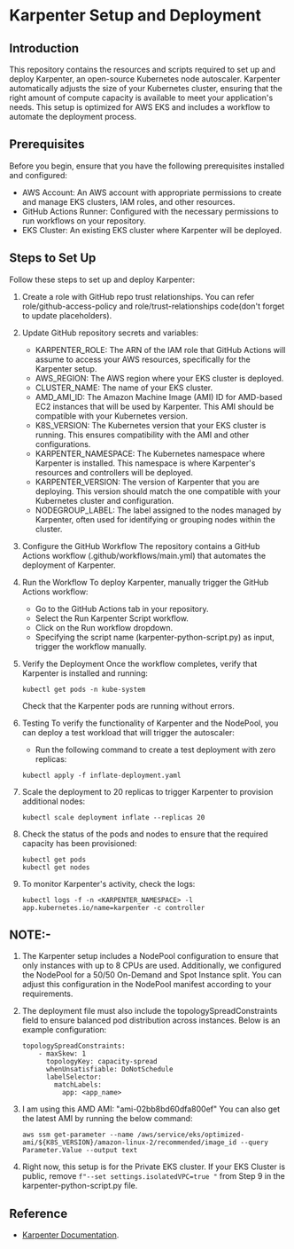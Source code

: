# Karpenter Setup and Deployment

## Introduction

This repository contains the resources and scripts required to set up and deploy Karpenter, an open-source Kubernetes node autoscaler. Karpenter automatically adjusts the size of your Kubernetes cluster, ensuring that the right amount of compute capacity is available to meet your application's needs. This setup is optimized for AWS EKS and includes a workflow to automate the deployment process.

## Prerequisites

Before you begin, ensure that you have the following prerequisites installed and configured:

- AWS Account: An AWS account with appropriate permissions to create and manage
  EKS clusters, IAM roles, and other resources.
- GitHub Actions Runner: Configured with the necessary permissions to run workflows on your repository.
- EKS Cluster: An existing EKS cluster where Karpenter will be deployed.

## Steps to Set Up

Follow these steps to set up and deploy Karpenter:

1. Create a role with GitHub repo trust relationships. You can refer role/github-access-policy and role/trust-relationships code(don't forget to update placeholders).

2. Update GitHub repository secrets and variables:

   - KARPENTER_ROLE: The ARN of the IAM role that GitHub Actions will assume to access your AWS resources, specifically for the Karpenter setup.
   - AWS_REGION: The AWS region where your EKS cluster is deployed.
   - CLUSTER_NAME: The name of your EKS cluster.
   - AMD_AMI_ID: The Amazon Machine Image (AMI) ID for AMD-based EC2 instances that will be used by Karpenter. This AMI should be compatible with your Kubernetes version.
   - K8S_VERSION: The Kubernetes version that your EKS cluster is running. This ensures compatibility with the AMI and other configurations.
   - KARPENTER_NAMESPACE: The Kubernetes namespace where Karpenter is installed. This namespace is where Karpenter's resources and controllers will be deployed.
   - KARPENTER_VERSION: The version of Karpenter that you are deploying. This version should match the one compatible with your Kubernetes cluster and configuration.
   - NODEGROUP_LABEL: The label assigned to the nodes managed by Karpenter, often used for identifying or grouping nodes within the cluster.

3. Configure the GitHub Workflow
   The repository contains a GitHub Actions workflow (.github/workflows/main.yml) that automates the deployment of Karpenter.

4. Run the Workflow
   To deploy Karpenter, manually trigger the GitHub Actions workflow:

   - Go to the GitHub Actions tab in your repository.
   - Select the Run Karpenter Script workflow.
   - Click on the Run workflow dropdown.
   - Specifying the script name (karpenter-python-script.py) as input, trigger the workflow manually.

5. Verify the Deployment
   Once the workflow completes, verify that Karpenter is installed and running:

   ```
   kubectl get pods -n kube-system
   ```

   Check that the Karpenter pods are running without errors.

6. Testing
   To verify the functionality of Karpenter and the NodePool, you can deploy a test workload that will trigger the autoscaler:

   - Run the following command to create a test deployment with zero replicas:

   ```
   kubectl apply -f inflate-deployment.yaml
   ```

7. Scale the deployment to 20 replicas to trigger Karpenter to provision additional nodes:

   ```
   kubectl scale deployment inflate --replicas 20
   ```

8. Check the status of the pods and nodes to ensure that the required capacity has been provisioned:

   ```
   kubectl get pods
   kubectl get nodes
   ```

9. To monitor Karpenter's activity, check the logs:

   ```
   kubectl logs -f -n <KARPENTER_NAMESPACE> -l app.kubernetes.io/name=karpenter -c controller
   ```

## NOTE:-

1. The Karpenter setup includes a NodePool configuration to ensure that only instances with up to 8 CPUs are used. Additionally, we configured the NodePool for a 50/50 On-Demand and Spot Instance split. You can adjust this configuration in the NodePool manifest according to your requirements.

2. The deployment file must also include the topologySpreadConstraints field to ensure balanced pod distribution across instances. Below is an example configuration:

   ```
   topologySpreadConstraints:
       - maxSkew: 1
         topologyKey: capacity-spread
         whenUnsatisfiable: DoNotSchedule
         labelSelector:
           matchLabels:
             app: <app_name>
   ```

3. I am using this AMD AMI: "ami-02bb8bd60dfa800ef" You can also get the latest AMI by running the below command:

   ```
   aws ssm get-parameter --name /aws/service/eks/optimized-ami/${K8S_VERSION}/amazon-linux-2/recommended/image_id --query Parameter.Value --output text
   ```

4. Right now, this setup is for the Private EKS cluster. If your EKS Cluster is public, remove `f"--set settings.isolatedVPC=true "` from Step 9 in the karpenter-python-script.py file.

## Reference

- [Karpenter Documentation](https://karpenter.sh/docs/getting-started/migrating-from-cas/).
